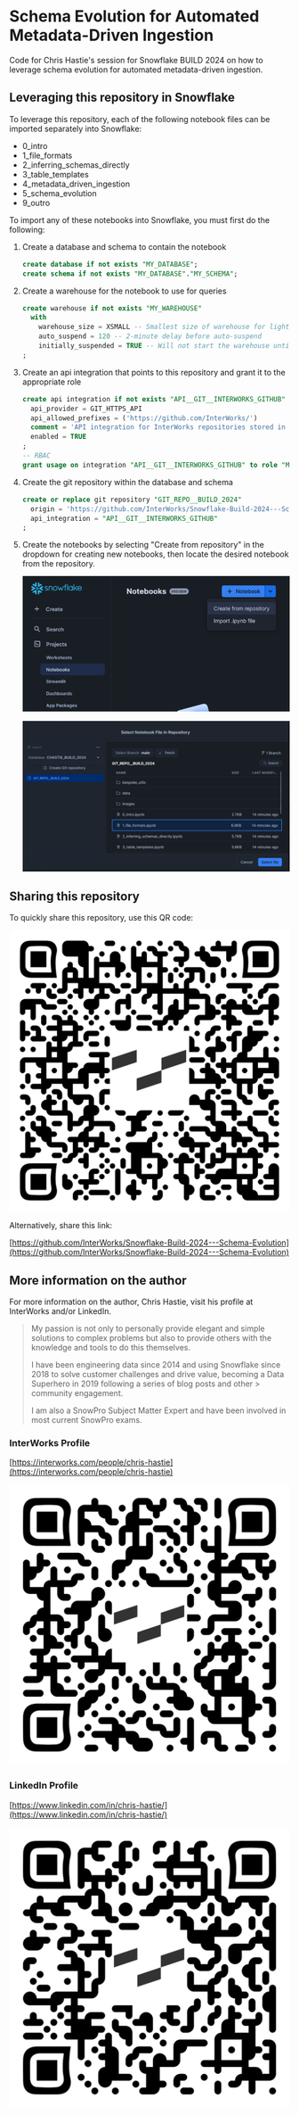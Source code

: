 
# Schema Evolution for Automated Metadata-Driven Ingestion

Code for Chris Hastie's session for Snowflake BUILD 2024 on how to leverage schema evolution for automated metadata-driven ingestion.

## Leveraging this repository in Snowflake

To leverage this repository, each of the following notebook files can be imported separately into Snowflake:

- 0_intro
- 1_file_formats
- 2_inferring_schemas_directly
- 3_table_templates
- 4_metadata_driven_ingestion
- 5_schema_evolution
- 9_outro

To import any of these notebooks into Snowflake, you must first do the following:

1. Create a database and schema to contain the notebook

    ```sql
    create database if not exists "MY_DATABASE";
    create schema if not exists "MY_DATABASE"."MY_SCHEMA";
    ```

2. Create a warehouse for the notebook to use for queries

    ```sql
    create warehouse if not exists "MY_WAREHOUSE"
      with
        warehouse_size = XSMALL -- Smallest size of warehouse for light workloads
        auto_suspend = 120 -- 2-minute delay before auto-suspend
        initially_suspended = TRUE -- Will not start the warehouse until something attempts to use it
    ;
    ```

3. Create an api integration that points to this repository and grant it to the appropriate role

    ```sql
    create api integration if not exists "API__GIT__INTERWORKS_GITHUB"
      api_provider = GIT_HTTPS_API
      api_allowed_prefixes = ('https://github.com/InterWorks/')
      comment = 'API integration for InterWorks repositories stored in GitHub'
      enabled = TRUE
    ;
    -- RBAC
    grant usage on integration "API__GIT__INTERWORKS_GITHUB" to role "MY_ROLE";
    ```

4. Create the git repository within the database and schema

    ```sql
    create or replace git repository "GIT_REPO__BUILD_2024"
      origin = 'https://github.com/InterWorks/Snowflake-Build-2024---Schema-Evolution.git'
      api_integration = "API__GIT__INTERWORKS_GITHUB"
    ;
    ```

5. Create the notebooks by selecting "Create from repository" in the dropdown for creating new notebooks, then locate the desired notebook from the repository.

    ![Create notebook from repository](images/create_notebook_from_repository.png)

    ![Import notebook from repository](images/import_notebook_from_repository.png)

## Sharing this repository

To quickly share this repository, use this QR code:

![QR for repo](images/QR-repo.png)

Alternatively, share this link:

[https://github.com/InterWorks/Snowflake-Build-2024---Schema-Evolution](https://github.com/InterWorks/Snowflake-Build-2024---Schema-Evolution)

## More information on the author

For more information on the author, Chris Hastie, visit his profile at InterWorks and/or LinkedIn.

> My passion is not only to personally provide elegant and simple solutions to complex problems but also to provide others with the knowledge and tools to do this themselves.
>
> I have been engineering data since 2014 and using Snowflake since 2018 to solve customer challenges and drive value, becoming a Data Superhero in 2019 following a series of blog posts and other > community engagement.
>
> I am also a SnowPro Subject Matter Expert and have been involved in most current SnowPro exams.

### InterWorks Profile

[https://interworks.com/people/chris-hastie](https://interworks.com/people/chris-hastie)

![QR for InterWorks Profile](images/QR-IW-profile.png)

### LinkedIn Profile

[https://www.linkedin.com/in/chris-hastie/](https://www.linkedin.com/in/chris-hastie/)

![QR for LinkedIn](images/QR-LinkedIn.png)
